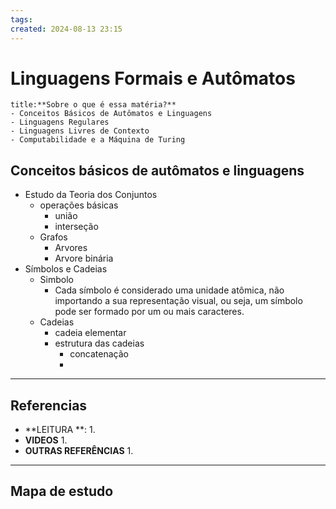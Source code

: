 ```yaml
---
tags: 
created: 2024-08-13 23:15
---
```

# Linguagens Formais e Autômatos
```ad-question
title:**Sobre o que é essa matéria?**
- Conceitos Básicos de Autômatos e Linguagens
- Linguagens Regulares
- Linguagens Livres de Contexto
- Computabilidade e a Máquina de Turing
```

## Conceitos básicos de autômatos e linguagens
- Estudo da Teoria dos Conjuntos
	- operações básicas
		- união 
		- interseção
	- Grafos
		- Arvores
		- Arvore binária
- Símbolos e Cadeias
	- Simbolo
		- Cada símbolo é considerado uma unidade atômica, não importando a sua representação visual, ou seja, um símbolo pode ser formado por um ou mais caracteres.
	- Cadeias
		- cadeia elementar
		- estrutura das cadeias
			- concatenação
			- 

---
## Referencias
- **LEITURA **:
	1. 
- **VIDEOS**
	1. 
- **OUTRAS REFERÊNCIAS**
	1.
---
## Mapa de estudo